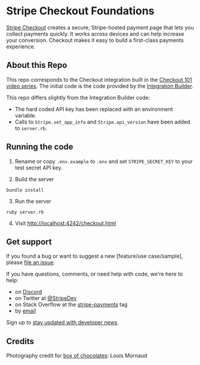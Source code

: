 # Stripe Checkout Foundations

[Stripe Checkout](https://stripe.com/docs/payments/checkout) creates a secure, Stripe-hosted payment page that lets you collect payments quickly. It works across devices and can help increase your conversion. Checkout makes it easy to build a first-class payments experience. 

## About this Repo
This repo corresponds to the Checkout integration built in the [Checkout 101 video series](https://www.youtube.com/watch?v=bvQVPoRvbj0&list=PLy1nL-pvL2M5cO2i3lSYtwyqZh3EeGR9L).  The initial code is the code provided by the [Integration Builder](https://www.youtube.com/watch?v=bvQVPoRvbj0&list=PLy1nL-pvL2M5cO2i3lSYtwyqZh3EeGR9L). 

This repo differs slightly from the Integration Builder code:  

- The hard coded API key has been replaced with an environment variable.
- Calls to `Stripe.set_app_info` and `Stripe.api_version` have been added to `server.rb`.

## Running the code
1. Rename or copy  `.env.example` to `.env` and set `STRIPE_SECRET_KEY` to your test secret API key.   

2. Build the server

~~~
bundle install
~~~

3. Run the server

~~~
ruby server.rb
~~~

4. Visit [http://localhost:4242/checkout.html](http://localhost:4242/checkout.html)

## Get support

If you found a bug or want to suggest a new [feature/use case/sample], please [file an issue](../../issues).

If you have questions, comments, or need help with code, we're here to help:
- on [Discord](https://stripe.com/go/developer-chat)
- on Twitter at [@StripeDev](https://twitter.com/StripeDev)
- on Stack Overflow at the [stripe-payments](https://stackoverflow.com/tags/stripe-payments/info) tag
- by [email](mailto:support+github@stripe.com)

Sign up to [stay updated with developer news](https://go.stripe.global/dev-digest).

## Credits
Photography credit for [box of chocolates](https://unsplash.com/photos/6nQS4pJfdRQ): Louis Mornaud
